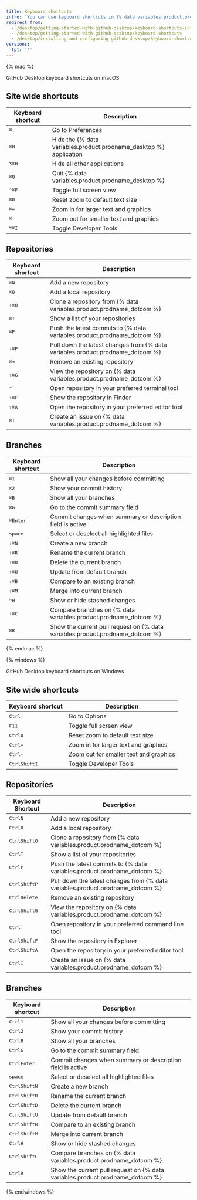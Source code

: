 ```yaml
---
title: Keyboard shortcuts
intro: 'You can use keyboard shortcuts in {% data variables.product.prodname_desktop %}.'
redirect_from:
  - /desktop/getting-started-with-github-desktop/keyboard-shortcuts-in-github-desktop/
  - /desktop/getting-started-with-github-desktop/keyboard-shortcuts
  - /desktop/installing-and-configuring-github-desktop/keyboard-shortcuts
versions:
  fpt: '*'
---
```

{% mac %}

GitHub Desktop keyboard shortcuts on macOS

## Site wide shortcuts

| Keyboard shortcut | Description
|-----------|------------
|<kbd>⌘</kbd><kbd>,</kbd> | Go to Preferences
|<kbd>⌘</kbd><kbd>H</kbd> | Hide the {% data variables.product.prodname_desktop %} application
|<kbd>⌥</kbd><kbd>⌘</kbd><kbd>H</kbd> | Hide all other applications
|<kbd>⌘</kbd><kbd>Q</kbd> | Quit {% data variables.product.prodname_desktop %}
|<kbd>⌃</kbd><kbd>⌘</kbd><kbd>F</kbd> | Toggle full screen view
|<kbd>⌘</kbd><kbd>0</kbd> | Reset zoom to default text size
|<kbd>⌘</kbd><kbd>=</kbd> | Zoom in for larger text and graphics
|<kbd>⌘</kbd><kbd>-</kbd> | Zoom out for smaller text and graphics
|<kbd>⌥</kbd><kbd>⌘</kbd><kbd>I</kbd> | Toggle Developer Tools

## Repositories

| Keyboard shortcut | Description
|-----------|------------
|<kbd>⌘</kbd><kbd>N</kbd> | Add a new repository
|<kbd>⌘</kbd><kbd>O</kbd> | Add a local repository
|<kbd>⇧</kbd><kbd>⌘</kbd><kbd>O</kbd> | Clone a repository from {% data variables.product.prodname_dotcom %}
|<kbd>⌘</kbd><kbd>T</kbd> | Show a list of your repositories
|<kbd>⌘</kbd><kbd>P</kbd> | Push the latest commits to {% data variables.product.prodname_dotcom %}
|<kbd>⇧</kbd><kbd>⌘</kbd><kbd>P</kbd> | Pull down the latest changes from {% data variables.product.prodname_dotcom %}
|<kbd>⌘</kbd><kbd>⌫</kbd> | Remove an existing repository
|<kbd>⇧</kbd><kbd>⌘</kbd><kbd>G</kbd> | View the repository on {% data variables.product.prodname_dotcom %}
|<kbd>⌃</kbd><kbd>&grave;</kbd> | Open repository in your preferred terminal tool
|<kbd>⇧</kbd><kbd>⌘</kbd><kbd>F</kbd> | Show the repository in Finder
|<kbd>⇧</kbd><kbd>⌘</kbd><kbd>A</kbd> | Open the repository in your preferred editor tool
|<kbd>⌘</kbd><kbd>I</kbd> | Create an issue on {% data variables.product.prodname_dotcom %}

## Branches

| Keyboard shortcut | Description
|-----------|------------
|<kbd>⌘</kbd><kbd>1</kbd> | Show all your changes before committing
|<kbd>⌘</kbd><kbd>2</kbd> | Show your commit history
|<kbd>⌘</kbd><kbd>B</kbd> | Show all your branches
|<kbd>⌘</kbd><kbd>G</kbd> | Go to the commit summary field
|<kbd>⌘</kbd><kbd>Enter</kbd> | Commit changes when summary or description field is active
|<kbd>space</kbd>| Select or deselect all highlighted files
|<kbd>⇧</kbd><kbd>⌘</kbd><kbd>N</kbd> | Create a new branch
|<kbd>⇧</kbd><kbd>⌘</kbd><kbd>R</kbd> | Rename the current branch
|<kbd>⇧</kbd><kbd>⌘</kbd><kbd>D</kbd> | Delete the current branch
|<kbd>⇧</kbd><kbd>⌘</kbd><kbd>U</kbd> | Update from default branch
|<kbd>⇧</kbd><kbd>⌘</kbd><kbd>B</kbd> | Compare to an existing branch
|<kbd>⇧</kbd><kbd>⌘</kbd><kbd>M</kbd> | Merge into current branch
|<kbd>⌃</kbd><kbd>H</kbd> | Show or hide stashed changes
|<kbd>⇧</kbd><kbd>⌘</kbd><kbd>C</kbd> | Compare branches on {% data variables.product.prodname_dotcom %}
|<kbd>⌘</kbd><kbd>R</kbd> | Show the current pull request on {% data variables.product.prodname_dotcom %}

{% endmac %}

{% windows %}

GitHub Desktop keyboard shortcuts on Windows

## Site wide shortcuts

| Keyboard shortcut | Description
|-----------|------------
|<kbd>Ctrl</kbd><kbd>,</kbd> | Go to Options
|<kbd>F11</kbd> | Toggle full screen view
|<kbd>Ctrl</kbd><kbd>0</kbd> | Reset zoom to default text size
|<kbd>Ctrl</kbd><kbd>=</kbd> | Zoom in for larger text and graphics
|<kbd>Ctrl</kbd><kbd>-</kbd> | Zoom out for smaller text and graphics
|<kbd>Ctrl</kbd><kbd>Shift</kbd><kbd>I</kbd> | Toggle Developer Tools

## Repositories

| Keyboard Shortcut | Description
|-----------|------------
|<kbd>Ctrl</kbd><kbd>N</kbd> | Add a new repository
|<kbd>Ctrl</kbd><kbd>O</kbd> | Add a local repository
|<kbd>Ctrl</kbd><kbd>Shift</kbd><kbd>O</kbd> | Clone a repository from {% data variables.product.prodname_dotcom %}
|<kbd>Ctrl</kbd><kbd>T</kbd> | Show a list of your repositories
|<kbd>Ctrl</kbd><kbd>P</kbd> | Push the latest commits to {% data variables.product.prodname_dotcom %}
|<kbd>Ctrl</kbd><kbd>Shift</kbd><kbd>P</kbd> | Pull down the latest changes from {% data variables.product.prodname_dotcom %}
|<kbd>Ctrl</kbd><kbd>Delete</kbd> | Remove an existing repository
|<kbd>Ctrl</kbd><kbd>Shift</kbd><kbd>G</kbd> | View the repository on {% data variables.product.prodname_dotcom %}
|<kbd>Ctrl</kbd><kbd>&grave;</kbd> | Open repository in your preferred command line tool
|<kbd>Ctrl</kbd><kbd>Shift</kbd><kbd>F</kbd> | Show the repository in Explorer
|<kbd>Ctrl</kbd><kbd>Shift</kbd><kbd>A</kbd> | Open the repository in your preferred editor tool
|<kbd>Ctrl</kbd><kbd>I</kbd> | Create an issue on {% data variables.product.prodname_dotcom %}

## Branches

| Keyboard shortcut | Description
|-----------|------------
|<kbd>Ctrl</kbd><kbd>1</kbd> | Show all your changes before committing
|<kbd>Ctrl</kbd><kbd>2</kbd> | Show your commit history
|<kbd>Ctrl</kbd><kbd>B</kbd> | Show all your branches
|<kbd>Ctrl</kbd><kbd>G</kbd> | Go to the commit summary field
|<kbd>Ctrl</kbd><kbd>Enter</kbd> | Commit changes when summary or description field is active
|<kbd>space</kbd>| Select or deselect all highlighted files
|<kbd>Ctrl</kbd><kbd>Shift</kbd><kbd>N</kbd> | Create a new branch
|<kbd>Ctrl</kbd><kbd>Shift</kbd><kbd>R</kbd> | Rename the current branch
|<kbd>Ctrl</kbd><kbd>Shift</kbd><kbd>D</kbd> | Delete the current branch
|<kbd>Ctrl</kbd><kbd>Shift</kbd><kbd>U</kbd> | Update from default branch
|<kbd>Ctrl</kbd><kbd>Shift</kbd><kbd>B</kbd> | Compare to an existing branch
|<kbd>Ctrl</kbd><kbd>Shift</kbd><kbd>M</kbd> | Merge into current branch
|<kbd>Ctrl</kbd><kbd>H</kbd> | Show or hide stashed changes
|<kbd>Ctrl</kbd><kbd>Shift</kbd><kbd>C</kbd> | Compare branches on {% data variables.product.prodname_dotcom %}
|<kbd>Ctrl</kbd><kbd>R</kbd> | Show the current pull request on {% data variables.product.prodname_dotcom %}

{% endwindows %}
